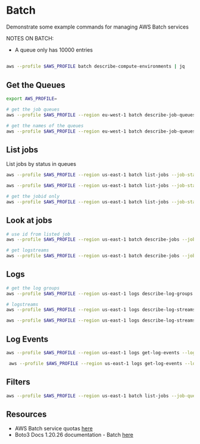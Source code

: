 # Batch

Demonstrate some example commands for managing AWS Batch services

NOTES ON BATCH:

* A queue only has 10000 entries

## 
```sh
aws --profile $AWS_PROFILE batch describe-compute-environments | jq
```
## Get the Queues

```sh
export AWS_PROFILE=

# get the job queues 
aws --profile $AWS_PROFILE --region eu-west-1 batch describe-job-queues | jq

# get the names of the queues
aws --profile $AWS_PROFILE --region eu-west-1 batch describe-job-queues | jq -r '.jobQueues[].jobQueueName'
```

## List jobs

List jobs by status in queues

```sh
aws --profile $AWS_PROFILE --region us-east-1 batch list-jobs --job-status FAILED --job-queue batch-queue-name

aws --profile $AWS_PROFILE --region us-east-1 batch list-jobs --job-status SUCCEEDED --job-queue batch-queue-name

# get the jobid only
aws --profile $AWS_PROFILE --region us-east-1 batch list-jobs --job-status FAILED --job-queue batch-queue-name | jq '.jobSummaryList[].jobId'
```

## Look at jobs

```sh
# use id from listed job
aws --profile $AWS_PROFILE --region us-east-1 batch describe-jobs --jobs ebf9e2f3-c055-46ef-b05e-27a6a06d44a6

# get logstreams
aws --profile $AWS_PROFILE --region us-east-1 batch describe-jobs --jobs "6226bf5f-3574-4613-aa13-31de0bd6201e" | jq '.jobs[].attempts[].container.logStreamName'
```

## Logs

```sh
# get the log groups
aws --profile $AWS_PROFILE --region us-east-1 logs describe-log-groups

# logstreams
aws --profile $AWS_PROFILE --region us-east-1 logs describe-log-streams --log-group-name "/aws/batch/job" --max-items 10

aws --profile $AWS_PROFILE --region us-east-1 logs describe-log-streams --log-group-name "/aws/batch/job" --log-stream-name-prefix "batch-queue/default/0a5cb67be7ca4396b21f8784e68255f3"
```

## Log Events

```sh
aws --profile $AWS_PROFILE --region us-east-1 logs get-log-events --log-group-name "/aws/batch/job" --log-stream-name "batch-queue/default/0a5cb67be7ca4396b21f8784e68255f3"

 aws --profile $AWS_PROFILE --region us-east-1 logs get-log-events --log-group-name "/aws/batch/job" --log-stream-name "batch-queue/default/0a5cb67be7ca4396b21f8784e68255f3" | jq -c '.events[].message'
```

## Filters

```sh
aws --profile $AWS_PROFILE --region us-east-1 batch list-jobs --job-queue batch-queue --job-status FAILED --filters "name=BEFORE_CREATED_AT,values=1640124949"
```

## Resources

* AWS Batch service quotas [here](https://docs.aws.amazon.com/batch/latest/userguide/service_limits.html)
* Boto3 Docs 1.20.26 documentation - Batch [here](https://boto3.amazonaws.com/v1/documentation/api/latest/reference/services/batch.html)




